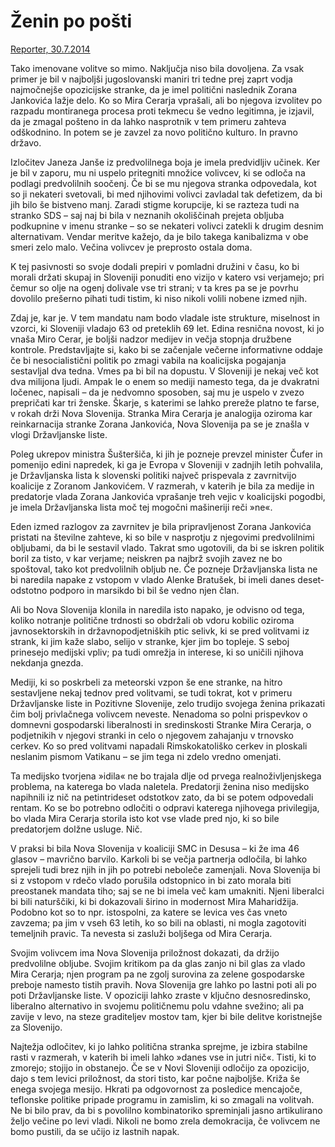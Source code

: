 # Ženin po pošti

[Reporter, 30.7.2014](https://reporter.si/clanek/kolumnisti/tomaz-stih-libertarec-zenin-po-posti-479908)

Tako imenovane volitve so mimo. Naključja niso bila dovoljena. Za vsak primer je bil v najboljši jugoslovanski maniri tri tedne prej zaprt vodja najmočnejše opozicijske stranke, da je imel politični naslednik Zorana Jankovića lažje delo. Ko so Mira Cerarja vprašali, ali bo njegova izvolitev po razpadu montiranega procesa proti tekmecu še vedno legitimna, je izjavil, da je zmagal pošteno in da lahko nasprotnik v tem primeru zahteva odškodnino. In potem se je zavzel za novo politično kulturo. In  pravno državo.

Izločitev Janeza Janše iz predvolilnega boja je imela predvidljiv učinek. Ker je bil v zaporu, mu ni uspelo pritegniti množice volivcev, ki se odloča na podlagi predvolilnih soočenj. Če bi se mu njegova stranka odpovedala, kot so ji nekateri svetovali, bi med njihovimi volivci zavladal tak defetizem, da bi jih bilo še bistveno manj. Zaradi stigme korupcije, ki se razteza tudi na stranko SDS – saj naj bi bila v neznanih okoliščinah prejeta obljuba podkupnine v imenu stranke – so se nekateri volivci zatekli k drugim desnim alternativam. Vendar meritve kažejo, da je bilo takega kanibalizma v obe smeri zelo malo. Večina volivcev je preprosto ostala doma.

K tej pasivnosti so svoje dodali prepiri v pomladni družini v času, ko bi morali držati skupaj in Sloveniji  ponuditi eno vizijo v katero vsi verjamejo; pri čemur so olje na ogenj dolivale vse tri strani; v ta kres pa se je povrhu dovolilo prešerno pihati tudi tistim, ki niso nikoli volili nobene izmed njih.

Zdaj je, kar je. V tem mandatu nam bodo vladale iste strukture, miselnost in vzorci, ki Sloveniji vladajo 63 od preteklih 69 let. Edina resnična novost, ki jo vnaša Miro Cerar, je boljši nadzor medijev in večja stopnja družbene kontrole. Predstavljajte si, kako bi se začenjale večerne informativne oddaje če bi nesocialistični politik po zmagi vabila na koalicijska pogajanja sestavljal dva tedna. Vmes pa bi bil na dopustu. V Sloveniji je nekaj več kot dva milijona ljudi. Ampak le o enem so mediji namesto tega, da je dvakratni ločenec, napisali – da je nedvomno sposoben, saj mu je uspelo v zvezo prepričati kar tri ženske. Škarje, s katerimi se lahko prereže platno te farse, v rokah drži Nova Slovenija. Stranka Mira Cerarja je analogija oziroma kar reinkarnacija stranke Zorana Jankovića, Nova Slovenija pa se je znašla v vlogi Državljanske liste.

Poleg ukrepov ministra Šušteršiča, ki jih je pozneje prevzel minister Čufer in pomenijo edini napredek, ki ga je Evropa v Sloveniji v zadnjih letih pohvalila, je Državljanska lista k slovenski politiki največ prispevala z zavrnitvijo koalicije z Zoranom Jankovićem. V razmerah, v katerih je bila za medije in predatorje vlada Zorana Jankovića vprašanje treh vejic v koalicijski pogodbi, je imela Državljanska lista moč tej mogočni mašineriji reči »ne«.

Eden izmed razlogov za zavrnitev je bila pripravljenost Zorana Jankovića pristati na številne zahteve, ki so bile v nasprotju z njegovimi predvolilnimi obljubami, da bi le sestavil vlado. Takrat smo ugotovili, da bi se iskren politik boril za tisto, v kar verjame; neiskren pa najbrž svojih zavez ne bo spoštoval, tako kot predvolilnih obljub ne. Če pozneje Državljanska lista ne bi naredila napake z vstopom v vlado Alenke Bratušek, bi imeli danes deset­odstotno podporo in marsikdo bi bil še vedno njen član.

Ali bo Nova Slovenija klonila in naredila isto napako, je odvisno od tega, koliko notranje politične trdnosti so obdržali ob vdoru kobilic oziroma javnosektorskih in državnopodjetniških ptic selivk, ki se pred volitvami iz strank, ki jim kaže slabo, selijo v stranke, kjer jim bo topleje. S seboj prinesejo medijski vpliv; pa tudi omrežja in interese, ki so uničili njihova nekdanja gnezda.

Mediji, ki so poskrbeli za meteorski vzpon še ene stranke, na hitro sestavljene nekaj tednov pred volitvami,  se tudi tokrat, kot v primeru Državljanske liste in Pozitivne Slovenije, zelo trudijo svojega ženina prikazati čim bolj privlačnega volivcem neveste. Nenadoma so polni prispevkov o domnevni gospodarski liberalnosti in sredinskosti Stranke Mira Cerarja, o podjetnikih v njegovi stranki in celo o njegovem zahajanju  v trnovsko cerkev. Ko so pred volitvami napadali Rimskokatoliško cerkev in ploskali neslanim pismom Vatikanu – se jim tega ni zdelo vredno omenjati.

Ta medijsko tvorjena »idila« ne bo trajala dlje od prvega realnoživljenjskega problema, na katerega bo vlada naletela. Predatorji ženina niso medijsko napihnili iz nič na petintrideset odstotkov zato, da bi se potem odpovedali rentam. Ko se bo potrebno odločiti o odpravi katerega  njihovega privilegija, bo vlada Mira Cerarja storila isto kot vse vlade pred njo, ki so bile predatorjem dolžne usluge. Nič.

V praksi bi bila Nova Slovenija v koaliciji SMC in Desusa  – ki že ima 46 glasov – mavrično barvilo. Karkoli bi se večja partnerja odločila, bi lahko sprejeli tudi brez njih in jih po potrebi neboleče zamenjali. Nova Slovenija bi si z vstopom v rdečo vlado porušila odstopnico in bi zato morala biti preostanek mandata tiho; saj se ne bi imela več kam umakniti. Njeni liberalci bi bili naturščiki, ki bi dokazovali širino in modernost Mira Maharidžija. Podobno kot so to npr. istospolni, za katere se levica ves čas vneto zavzema; pa jim v vseh 63 letih, ko so bili na oblasti, ni mogla zagotoviti temeljnih pravic. Ta nevesta si zasluži boljšega od Mira Cerarja.

Svojim volivcem ima Nova Slovenija priložnost dokazati, da držijo predvolilne obljube. Svojim kritikom pa da glas zanjo ni bil glas za vlado Mira Cerarja; njen program pa ne zgolj surovina za zelene gospodarske preboje namesto tistih pravih. Nova Slovenija gre lahko po lastni po­ti ali po poti Državljanske liste. V opoziciji lahko zraste v ključno desnosredinsko, liberalno alternativo in svojemu političnemu polu vdahne svežino; ali pa zavije v levo, na steze graditeljev mostov tam, kjer bi bile delitve koristnejše za Slovenijo.

Najtežja odločitev, ki jo lahko politična stranka sprejme, je izbira stabilne rasti v razmerah, v katerih bi imeli lahko »danes vse in jutri nič«. Tisti, ki to zmorejo; stojijo in obstanejo. Če se v Novi Sloveniji odločijo za opozicijo, dajo s tem levici priložnost, da stori tisto, kar počne najboljše. Križa še enega svojega mesijo. Hkrati pa odgovornost za posledice mencajoče, teflonske politike pripade programu in zamislim, ki so zmagali na volitvah. Ne bi bilo prav, da bi s povolilno kombinatoriko spreminjali jasno artikulirano željo večine po levi vladi. Nikoli ne bomo zrela demokracija, če volivcem ne bomo pustili, da se učijo iz lastnih napak. 